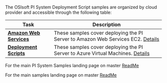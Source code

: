 
The OSIsoft PI System Deployment Script samples are organized by cloud provider and accessible through the following table:

Task|Description
----|-----------  
**<a href="AWS/">Amazon Web Services</a>**  | These samples cover deploying the PI Server to Amazon Web Services EC2. <a href="AWS/">Details</a>  
**<a href="\Azure/">Deployment Scripts</a>**  | These samples cover deploying the PI Server to Azure Virtual Machines. <a href="Azure/">Details</a>   



For the main PI System Samples landing page on master [ReadMe](https://github.com/osisoft/OSI-Samples-PI-System)

For the main samples landing page on master [ReadMe](https://github.com/osisoft/OSI-Samples)